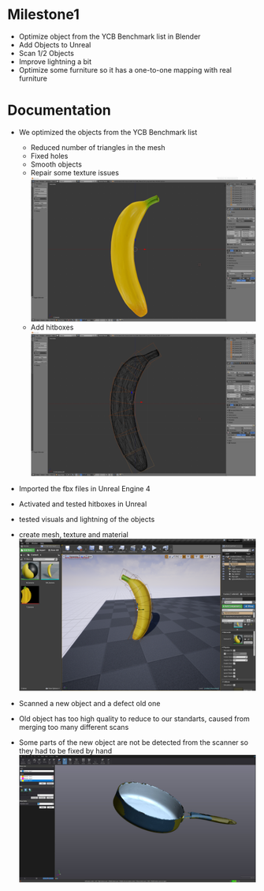 # Milestone1

* Optimize object from the YCB Benchmark list in Blender
* Add Objects to Unreal
* Scan 1/2 Objects
* Improve lightning a bit
* Optimize some furniture so it has a one-to-one mapping with real furniture

# Documentation

* We optimized the objects from the YCB Benchmark list
  * Reduced number of triangles in the mesh
  * Fixed holes
  * Smooth objects
  * Repair some texture issues
  ![](Img/Banane.png "Finished object")
  * Add hitboxes
  ![](Img/Banane_hitbox.png "Object with hitbox")
  
* Imported the fbx files in Unreal Engine 4
 * Activated and tested hitboxes in Unreal
 * tested visuals and lightning of the objects
 * create mesh, texture and material
 ![](Img/banana_unreal.png "Object in Unreal")

* Scanned a new object and a defect old one
 * Old object has too high quality to reduce to our standarts, caused from merging too many different scans
 * Some parts of the new object are not be detected from the scanner so they had to be fixed by hand
 ![](Img/merge_finish.JPG "Merge the meshes")
